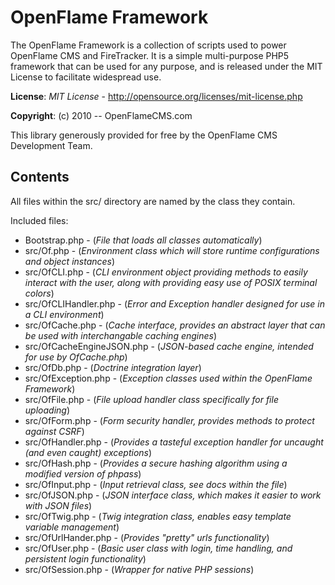# OpenFlame Framework

The OpenFlame Framework is a collection of scripts used to power OpenFlame CMS and FireTracker. It is a simple multi-purpose PHP5 framework that can be used for any purpose, and is released under the MIT License to facilitate widespread use.

**License**: *MIT License* - <http://opensource.org/licenses/mit-license.php>

**Copyright**: (c) 2010 -- OpenFlameCMS.com

This library generously provided for free by the OpenFlame CMS Development Team.

## Contents

All files within the src/ directory are named by the class they contain.

Included files:

* Bootstrap.php - (*File that loads all classes automatically*)
* src/Of.php - (*Environment class which will store runtime configurations and object instances*)
* src/OfCLI.php - (*CLI environment object providing methods to easily interact with the user, along with providing easy use of POSIX terminal colors*)
* src/OfCLIHandler.php - (*Error and Exception handler designed for use in a CLI environment*)
* src/OfCache.php - (*Cache interface, provides an abstract layer that can be used with interchangable caching engines*)
* src/OfCacheEngineJSON.php - (*JSON-based cache engine, intended for use by OfCache.php*)
* src/OfDb.php - (*Doctrine integration layer*)
* src/OfException.php - (*Exception classes used within the OpenFlame Framework*)
* src/OfFile.php - (*File upload handler class specifically for file uploading*)
* src/OfForm.php - (*Form security handler, provides methods to protect against CSRF*)
* src/OfHandler.php - (*Provides a tasteful exception handler for uncaught (and even caught) exceptions*)
* src/OfHash.php - (*Provides a secure hashing algorithm using a modified version of phpass*)
* src/OfInput.php - (*Input retrieval class, see docs within the file*)
* src/OfJSON.php - (*JSON interface class, which makes it easier to work with JSON files*)
* src/OfTwig.php - (*Twig integration class, enables easy template variable management*)
* src/OfUrlHander.php - (*Provides "pretty" urls functionality*)
* src/OfUser.php - (*Basic user class with login, time handling, and persistent login functionality*)
* src/OfSession.php - (*Wrapper for native PHP sessions*)

